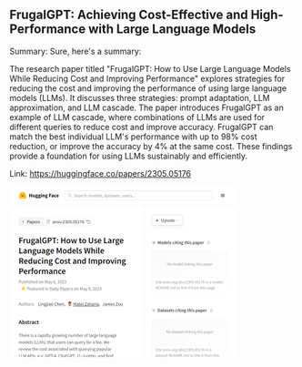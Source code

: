 ## FrugalGPT: Achieving Cost-Effective and High-Performance with Large Language Models
Summary: Sure, here's a summary:

The research paper titled "FrugalGPT: How to Use Large Language Models While Reducing Cost and Improving Performance" explores strategies for reducing the cost and improving the performance of using large language models (LLMs). It discusses three strategies: prompt adaptation, LLM approximation, and LLM cascade. The paper introduces FrugalGPT as an example of LLM cascade, where combinations of LLMs are used for different queries to reduce cost and improve accuracy. FrugalGPT can match the best individual LLM's performance with up to 98% cost reduction, or improve the accuracy by 4% at the same cost. These findings provide a foundation for using LLMs sustainably and efficiently.

Link: https://huggingface.co/papers/2305.05176

<img src="/img/906e8d3e-977a-459d-b904-f86f20f6c97e.png" width="400" />
<br/><br/>
